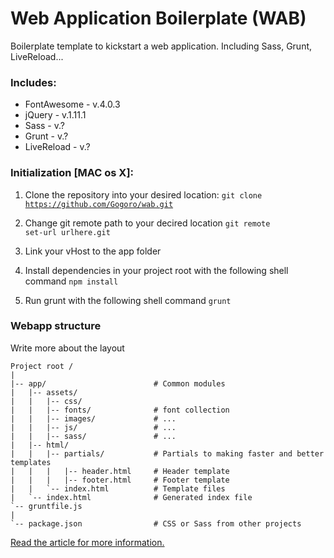 Web Application Boilerplate (WAB)
=================================

Boilerplate template to kickstart a web application. Including Sass, Grunt, LiveReload...

### Includes:
* FontAwesome   -   v.4.0.3
* jQuery        -   v.1.11.1
* Sass          -   v.?
* Grunt         -   v.?
* LiveReload    -   v.?


### Initialization [MAC os X]:

1. Clone the repository into your desired location:
   <code>git clone https://github.com/Gogoro/wab.git</code>

2. Change git remote path to your decired location
   <code>git remote set-url urlhere.git</code>

3. Link your vHost to the app folder

3. Install dependencies in your project root with the following shell command
   <code>npm install</code>

4. Run grunt with the following shell command
   <code>grunt</code>

### Webapp structure

Write more about the layout

```
Project root /
|
|-- app/                        # Common modules
|   |-- assets/
|   |   |-- css/
|   |   |-- fonts/              # font collection
|   |   |-- images/             # ...
|   |   |-- js/                 # ...
|   |   |-- sass/               # ...
|   |-- html/
|   |   |-- partials/           # Partials to making faster and better templates
|   |   |   |-- header.html     # Header template
|   |   |   |-- footer.html     # Footer template
|   |   `-- index.html          # Template files
|   `-- index.html              # Generated index file
`-- gruntfile.js
|
`-- package.json                # CSS or Sass from other projects
```

<a href="http://thesassway.com/beginner/how-to-structure-a-sass-project"> Read the article for more information. </a>

